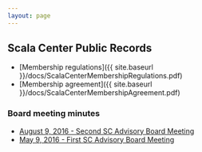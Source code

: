 ```yaml
---
layout: page
---
```


## Scala Center Public Records

- [Membership regulations]({{ site.baseurl }}/docs/ScalaCenterMembershipRegulations.pdf)
- [Membership agreement]({{ site.baseurl }}/docs/ScalaCenterMembershipAgreement.pdf)

### Board meeting minutes

- [August 9, 2016 - Second SC Advisory Board Meeting](https://github.com/scalacenter/advisoryboard/blob/master/minutes/002-2016-q3.md)
- [May 9, 2016 - First SC Advisory Board Meeting](/minutes/2016/06/06/may-9-2016.html)
